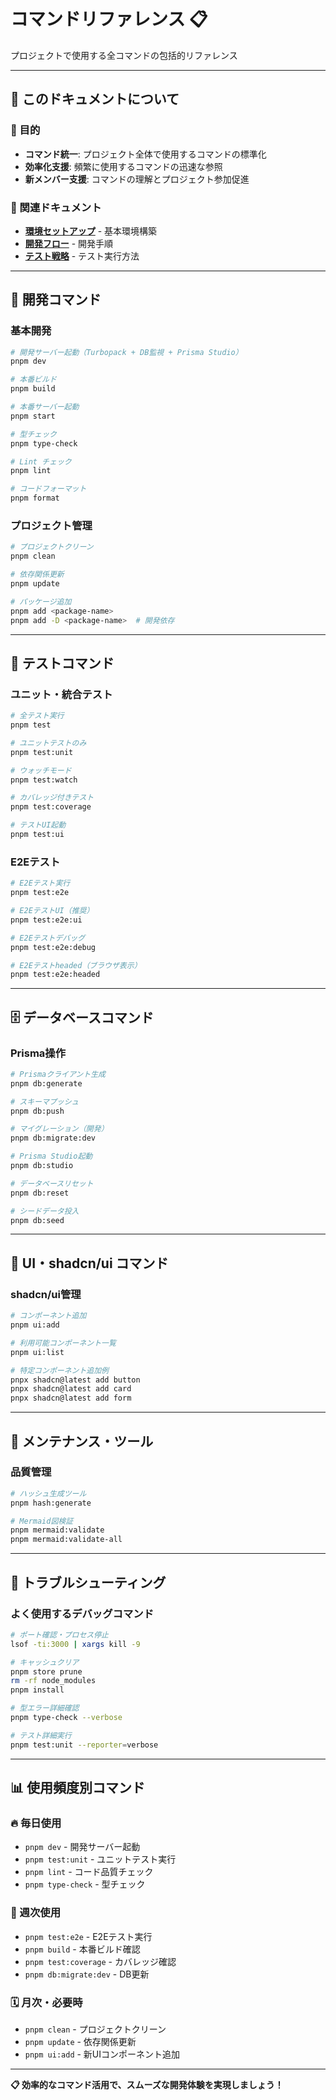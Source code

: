 # コマンドリファレンス 📋

プロジェクトで使用する全コマンドの包括的リファレンス

---

## 📖 このドキュメントについて

### 🎯 目的

- **コマンド統一**: プロジェクト全体で使用するコマンドの標準化
- **効率化支援**: 頻繁に使用するコマンドの迅速な参照
- **新メンバー支援**: コマンドの理解とプロジェクト参加促進

### 🔗 関連ドキュメント

- **[環境セットアップ](../guides/setup.md)** - 基本環境構築
- **[開発フロー](../guides/development/workflow.md)** - 開発手順
- **[テスト戦略](../testing/strategy.md)** - テスト実行方法

---

## 🚀 開発コマンド

### 基本開発

```bash
# 開発サーバー起動（Turbopack + DB監視 + Prisma Studio）
pnpm dev

# 本番ビルド
pnpm build

# 本番サーバー起動
pnpm start

# 型チェック
pnpm type-check

# Lint チェック
pnpm lint

# コードフォーマット
pnpm format
```

### プロジェクト管理

```bash
# プロジェクトクリーン
pnpm clean

# 依存関係更新
pnpm update

# パッケージ追加
pnpm add <package-name>
pnpm add -D <package-name>  # 開発依存
```

---

## 🧪 テストコマンド

### ユニット・統合テスト

```bash
# 全テスト実行
pnpm test

# ユニットテストのみ
pnpm test:unit

# ウォッチモード
pnpm test:watch

# カバレッジ付きテスト
pnpm test:coverage

# テストUI起動
pnpm test:ui
```

### E2Eテスト

```bash
# E2Eテスト実行
pnpm test:e2e

# E2EテストUI（推奨）
pnpm test:e2e:ui

# E2Eテストデバッグ
pnpm test:e2e:debug

# E2Eテストheaded（ブラウザ表示）
pnpm test:e2e:headed
```

---

## 🗄️ データベースコマンド

### Prisma操作

```bash
# Prismaクライアント生成
pnpm db:generate

# スキーマプッシュ
pnpm db:push

# マイグレーション（開発）
pnpm db:migrate:dev

# Prisma Studio起動
pnpm db:studio

# データベースリセット
pnpm db:reset

# シードデータ投入
pnpm db:seed
```

---

## 🎨 UI・shadcn/ui コマンド

### shadcn/ui管理

```bash
# コンポーネント追加
pnpm ui:add

# 利用可能コンポーネント一覧
pnpm ui:list

# 特定コンポーネント追加例
pnpx shadcn@latest add button
pnpx shadcn@latest add card
pnpx shadcn@latest add form
```

---

## 🔧 メンテナンス・ツール

### 品質管理

```bash
# ハッシュ生成ツール
pnpm hash:generate

# Mermaid図検証
pnpm mermaid:validate
pnpm mermaid:validate-all
```

---

## 🚨 トラブルシューティング

### よく使用するデバッグコマンド

```bash
# ポート確認・プロセス停止
lsof -ti:3000 | xargs kill -9

# キャッシュクリア
pnpm store prune
rm -rf node_modules
pnpm install

# 型エラー詳細確認
pnpm type-check --verbose

# テスト詳細実行
pnpm test:unit --reporter=verbose
```

---

## 📊 使用頻度別コマンド

### 🔥 毎日使用

- `pnpm dev` - 開発サーバー起動
- `pnpm test:unit` - ユニットテスト実行
- `pnpm lint` - コード品質チェック
- `pnpm type-check` - 型チェック

### 📅 週次使用

- `pnpm test:e2e` - E2Eテスト実行
- `pnpm build` - 本番ビルド確認
- `pnpm test:coverage` - カバレッジ確認
- `pnpm db:migrate:dev` - DB更新

### 🗓️ 月次・必要時

- `pnpm clean` - プロジェクトクリーン
- `pnpm update` - 依存関係更新
- `pnpm ui:add` - 新UIコンポーネント追加

---

**📋 効率的なコマンド活用で、スムーズな開発体験を実現しましょう！**
